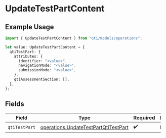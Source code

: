 # UpdateTestPartContent

## Example Usage

```typescript
import { UpdateTestPartContent } from "qti/models/operations";

let value: UpdateTestPartContent = {
  qtiTestPart: {
    attributes: {
      identifier: "<value>",
      navigationMode: "<value>",
      submissionMode: "<value>",
    },
    qtiAssessmentSection: [],
  },
};
```

## Fields

| Field                                                                                        | Type                                                                                         | Required                                                                                     | Description                                                                                  |
| -------------------------------------------------------------------------------------------- | -------------------------------------------------------------------------------------------- | -------------------------------------------------------------------------------------------- | -------------------------------------------------------------------------------------------- |
| `qtiTestPart`                                                                                | [operations.UpdateTestPartQtiTestPart](../../models/operations/updatetestpartqtitestpart.md) | :heavy_check_mark:                                                                           | N/A                                                                                          |